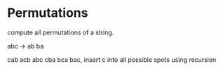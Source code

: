 # Permutations
compute all permutations of a string.

abc -> ab ba

cab acb abc cba bca bac, insert c into all possible spots using recursion
